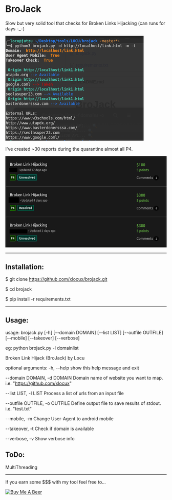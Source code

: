 # BroJack
Slow but very solid tool that checks for Broken Links Hijacking (can runs for days -_-)

![Image description](https://raw.githubusercontent.com/xlocux/brojack/master/brojack.png)

I've created ~30 reports during the quarantine almost all P4.

![Bugcrowd reports](https://raw.githubusercontent.com/xlocux/brojack/master/reports.png)



-----------------------------------------------------------------------

## Installation:

$ git clone https://github.com/xlocux/brojack.git

$ cd brojack

$ pip install -r requirements.txt

------------------------------------------------------------------------


## Usage:

usage: brojack.py [-h] [--domain DOMAIN] [--list LIST] [--outfile OUTFILE] [--mobile] [--takeover] [--verbose]

eg: python brojack.py -l domainlist

Broken Link Hijack (BroJack) by Locu

optional arguments:
  -h, --help            show this help message and exit
  
  --domain DOMAIN, -d DOMAIN
                        Domain name of website you want to map. i.e. "https://github.com/xlocux"
                        
  --list LIST, -l LIST  Process a list of urls from an input file
  
  --outfile OUTFILE, -o OUTFILE
                        Define output file to save results of stdout. i.e. "test.txt"
                        
  --mobile, -m          Change User-Agent to android mobile
  
  --takeover, -t        Check if domain is available
  
  --verbose, -v         Show verbose info


## ToDo:

MultiThreading

  ------------------------------------------------------------------------
  


If you earn some $$$ with my tool feel free to...

<a href="https://www.buymeacoffee.com/Locu" target="_blank"><img src="https://cdn.buymeacoffee.com/buttons/default-white.png" alt="Buy Me A Beer"></a>

